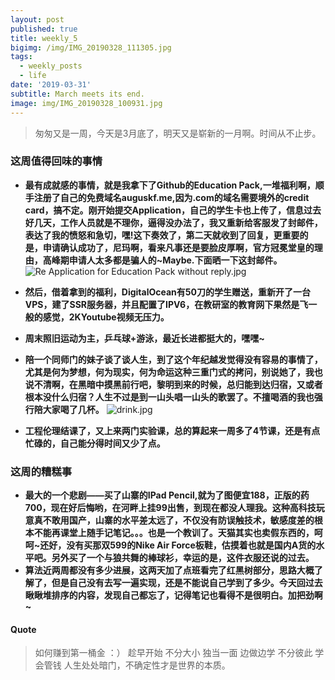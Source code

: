 ```yaml
---
layout: post
published: true
title: weekly_5
bigimg: /img/IMG_20190328_111305.jpg
tags:
  - weekly_posts
  - life
date: '2019-03-31'
subtitle: March meets its end.
image: img/IMG_20190328_100931.jpg
---
```

> 匆匆又是一周，今天是3月底了，明天又是崭新的一月啊。时间从不止步。


### 这周值得回味的事情
- **最有成就感的事情，就是我拿下了Github的Education Pack,一堆福利啊，顺手注册了自己的免费域名auguskf.me,因为.com的域名需要境外的credit card，搞不定。刚开始提交Application，自己的学生卡也上传了，信息过去好几天，工作人员就是不理你，逼得没办法了，我又重新给客服发了封邮件，表达了我的愤怒和急切，嘿!这下奏效了，第二天就收到了回复，更重要的是，申请确认成功了，尼玛啊，看来凡事还是要脸皮厚啊，官方冠冕堂皇的理由，高峰期申请人太多都是骗人的~Maybe.下面晒一下这封邮件。** 
![Re Application for Education Pack without reply.jpg]({{site.baseurl}}/img/Re%20Application%20for%20Education%20Pack%20without%20reply.jpg)
- **然后，借着拿到的福利，DigitalOcean有50刀的学生赠送，重新开了一台VPS，建了SSR服务器，并且配置了IPV6，在教研室的教育网下果然是飞一般的感觉，2KYoutube视频无压力。**
- **周末照旧运动为主，乒乓球+游泳，最近长进都挺大的，嘿嘿~**
- **陪一个同师门的妹子谈了谈人生，到了这个年纪越发觉得没有容易的事情了，尤其是何为梦想，何为现实，何为命运这种三重门式的拷问，别说她了，我也说不清啊，在黑暗中摸黑前行吧，黎明到来的时候，总归能到达归宿，又或者根本没什么归宿？人生不过是到一山头唱一山头的歌罢了。不擅喝酒的我也强行陪大家喝了几杯。**
![drink.jpg]({{site.baseurl}}/img/IMG_20190326_212943.jpg)

- **工程伦理结课了，又上来两门实验课，总的算起来一周多了4节课，还是有点忙碌的，自己能分得时间又少了点。**

### 这周的糟糕事
- **最大的一个悲剧——买了山寨的IPad Pencil,就为了图便宜188，正版的药700，现在好后悔哟，在河畔上挂99出售，到现在都没人理我。这种高科技玩意真不敢用国产，山寨的水平差太远了，不仅没有防误触技术，敏感度差的根本不能再课堂上随手记笔记。。。也是一个教训了。天猫其实也卖假东西的，呵呵~还好，没有买那双599的Nike Air Force板鞋，估摸着也就是国内A货的水平吧。另外买了一个与狼共舞的棒球衫，幸运的是，这件衣服还说的过去。**
- **算法近两周都没有多少进展，这两天加了点班看完了红黑树部分，思路大概了解了，但是自己没有去写一遍实现，还是不能说自己学到了多少。今天回过去瞅瞅堆排序的内容，发现自己都忘了，记得笔记也看得不是很明白。加把劲啊~**

#### Quote

> 如何赚到第一桶金 ：）
> 趁早开始 不分大小 独当一面 边做边学 不分彼此 学会管钱
> 人生处处暗门，不确定性才是世界的本质。
